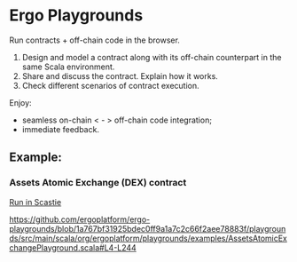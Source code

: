 # Ergo Playgrounds
Run contracts + off-chain code in the browser. 
1. Design and model a contract along with its off-chain counterpart in the same Scala environment. 
2. Share and discuss the contract. Explain how it works.
3. Check different scenarios of contract execution.

Enjoy:
- seamless on-chain < - > off-chain code integration;
- immediate feedback.

## Example:
### Assets Atomic Exchange (DEX) contract

[Run in Scastie](https://scastie.scala-lang.org/greenhat/T2jSEv11QcWpXX1XrcHUdw/45)

https://github.com/ergoplatform/ergo-playgrounds/blob/1a767bf31925bdec0ff9a1a7c2c66f2aee78883f/playgrounds/src/main/scala/org/ergoplatform/playgrounds/examples/AssetsAtomicExchangePlayground.scala#L4-L244

